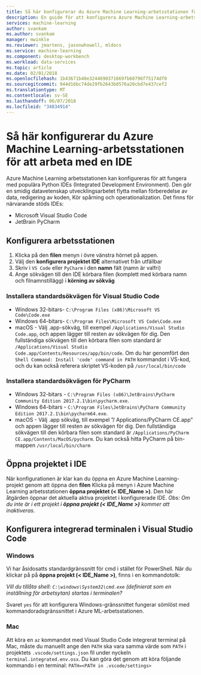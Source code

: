 ```yaml
---
title: Så här konfigurerar du Azure Machine Learning-arbetsstationen för att arbeta med en IDE?  | Microsoft Docs
description: En guide för att konfigurera Azure Machine Learning-arbetsstationen för att arbeta med din IDE.
services: machine-learning
author: svankam
ms.author: svankam
manager: mwinkle
ms.reviewer: jmartens, jasonwhowell, mldocs
ms.service: machine-learning
ms.component: desktop-workbench
ms.workload: data-services
ms.topic: article
ms.date: 02/01/2018
ms.openlocfilehash: 1b43671b40e3244690371669fb60796f75174df0
ms.sourcegitcommit: 944d16bc74de29fb2643b0576a20cbd7e437cef2
ms.translationtype: MT
ms.contentlocale: sv-SE
ms.lasthandoff: 06/07/2018
ms.locfileid: "34834914"
---
```

# <a name="how-to-configure-azure-machine-learning-workbench-to-work-with-an-ide"></a>Så här konfigurerar du Azure Machine Learning-arbetsstationen för att arbeta med en IDE 

Azure Machine Learning arbetsstationen kan konfigureras för att fungera med populära Python IDEs (Integrated Development Environment). Den gör en smidig datavetenskap utvecklingsarbetet flytta mellan förberedelse av data, redigering av koden, Kör spårning och operationalization. Det finns för närvarande stöds IDEs:
- Microsoft Visual Studio Code 
- JetBrain PyCharm 

## <a name="configure-workbench"></a>Konfigurera arbetsstationen
1. Klicka på den **filen** menyn i övre vänstra hörnet på appen. 
2. Välj den **konfigurera projektet IDE** alternativet från utfällbar 
3. Skriv i `VS Code` eller `PyCharm` i den **namn** fält (namn är valfri)
4. Ange sökvägen till den IDE körbara filen (komplett med körbara namn och filnamnstillägg) i **körning av sökväg**

### <a name="default-install-path-for-visual-studio-code"></a>Installera standardsökvägen för Visual Studio Code  

* Windows 32-bitars- `C:\Program Files (x86)\Microsoft VS Code\Code.exe`
* Windows 64-bitars- `C:\Program Files\Microsoft VS Code\Code.exe`
* macOS - Välj .app-sökväg, till exempel `/Applications/Visual Studio Code.app`, och appen lägger till resten av sökvägen för dig. Den fullständiga sökvägen till den körbara filen som standard är `/Applications/Visual Studio Code.app/Contents/Resources/app/bin/code`. Om du har genomfört den `Shell Command: Install 'code' command in PATH` kommandot i VS-kod, och du kan också referera skriptet VS-koden på `/usr/local/bin/code`

### <a name="default-install-path-for-pycharm"></a>Installera standardsökvägen för PyCharm 

* Windows 32-bitars - `C:\Program Files (x86)\JetBrains\PyCharm Community Edition 2017.2.1\bin\pycharm.exe`. 
* Windows 64-bitars - `C:\Program Files\JetBrains\PyCharm Community Edition 2017.2.1\bin\pycharm64.exe`.
* macOS - Välj .app sökväg, till exempel ”/ Applications/PyCharm CE.app” och appen lägger till resten av sökvägen för dig. Den fullständiga sökvägen till den körbara filen som standard är `/Applications/PyCharm CE.app/Contents/MacOS/pycharm`. Du kan också hitta PyCharm på bin-mappen `/usr/local/bin/charm`

## <a name="open-project-in-ide"></a>Öppna projektet i IDE 
När konfigurationen är klar kan du öppna en Azure Machine Learning-projekt genom att öppna den **filen** Klicka på menyn i Azure Machine Learning arbetsstationen **öppna projektet (< IDE_Name >)**. Den här åtgärden öppnar det aktuella aktiva projektet i konfigurerade IDE. _Obs: Om du inte är i ett projekt i **öppna projekt (< IDE_Name >)** kommer att inaktiveras._

## <a name="configuring-the-integrated-terminal-in-visual-studio-code"></a>Konfigurera integrerad terminalen i Visual Studio Code

### <a name="windows"></a>Windows 
Vi har åsidosatts standardgränssnitt för cmd i stället för PowerShell. När du klickar på på **öppna projekt (< IDE_Name >)**, finns i en kommandotolk: 

_Vill du tillåta shell: `C:\windows\System32\cmd.exe` (definierat som en inställning för arbetsytan) startas i terminalen?_

Svaret `yes` för att konfigurera Windows-gränssnittet fungerar sömlöst med kommandoradsgränssnittet i Azure ML-arbetsstationen.

### <a name="mac"></a>Mac
Att köra en `az` kommandot med Visual Studio Code integrerat terminal på Mac, måste du manuellt ange den `PATH` ska vara samma värde som `PATH` i projektets `.vscode/settings.json` fil under nyckeln `terminal.integrated.env.osx`. Du kan göra det genom att köra följande kommando i en terminal: `PATH=<PATH in .vscode/settings>`
